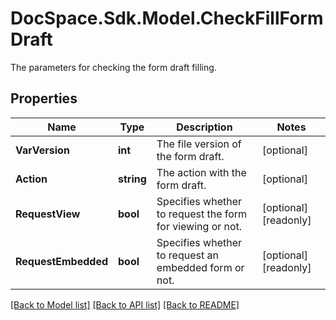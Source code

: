# DocSpace.Sdk.Model.CheckFillFormDraft
The parameters for checking the form draft filling.

## Properties

Name | Type | Description | Notes
------------ | ------------- | ------------- | -------------
**VarVersion** | **int** | The file version of the form draft. | [optional] 
**Action** | **string** | The action with the form draft. | [optional] 
**RequestView** | **bool** | Specifies whether to request the form for viewing or not. | [optional] [readonly] 
**RequestEmbedded** | **bool** | Specifies whether to request an embedded form or not. | [optional] [readonly] 

[[Back to Model list]](../README.md#documentation-for-models) [[Back to API list]](../README.md#documentation-for-api-endpoints) [[Back to README]](../README.md)

